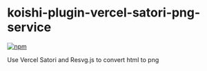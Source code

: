 # koishi-plugin-vercel-satori-png-service

[![npm](https://img.shields.io/npm/v/koishi-plugin-vercel-satori-png-service?style=flat-square)](https://www.npmjs.com/package/koishi-plugin-vercel-satori-png-service)

Use Vercel Satori and Resvg.js to convert html to png
